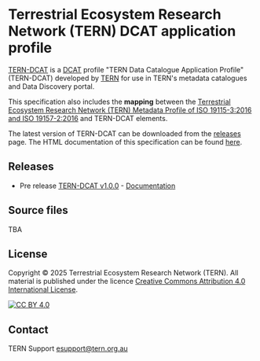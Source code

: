 # Terrestrial Ecosystem Research Network (TERN) DCAT application profile

[TERN-DCAT](https://ternaustralia.github.io/TERN-DCAT/) is a [DCAT](https://www.w3.org/TR/vocab-dcat-3/) profile "TERN Data Catalogue Application Profile" (TERN-DCAT) developed by [TERN](https://www.tern.org.au/) 
for use in TERN's metadata catalogues and Data Discovery portal.

This specification also includes the **mapping** between the [Terrestrial Ecosystem Research Network (TERN) Metadata Profile of ISO 19115-3:2016 and ISO 19157-2:2016](https://github.com/ternaustralia/TERN-ISO19115/releases/tag/v1.0) and TERN-DCAT elements.

The latest version of TERN-DCAT can be downloaded from the [releases](https://github.com/ternaustralia/TERN-DCAT/releases) page. The HTML documentation of this specification can be found [here](https://ternaustralia.github.io/TERN-DCAT/).


## Releases

- Pre release [TERN-DCAT v1.0.0](https://github.com/ternaustralia/TERN-DCAT/releases/tag/v1.0.0) - [Documentation](https://ternaustralia.github.io/TERN-DCAT/)

## Source files

TBA

<!-- - [docs/tern.profile.ttl](docs/tern.profile.ttl) TERN Ontology Profiles declaration
- [docs/tern.ttl](docs/tern.ttl) TERN Ontology in OWL
- [docs/tern.shacl.ttl](docs/tern.shapes.ttl) TERN Ontology's SHACL shapes
- [docs/tern.ecoplots.shacl.ttl](docs/tern.ecoplots.shapes.ttl) TERN Ontology's EcoPlots' SHACL shapes
- [docs/meta.shapes.ttl](docs/meta.shapes.ttl) TERN Ontology's meta SHACL shapes -->

## License

Copyright © 2025 Terrestrial Ecosystem Research Network (TERN). All material is published under the licence
[Creative Commons Attribution 4.0 International License][cc-by].

[![CC BY 4.0][cc-by-image]][cc-by]

[cc-by]: http://creativecommons.org/licenses/by/4.0/
[cc-by-image]: https://i.creativecommons.org/l/by/4.0/88x31.png
[cc-by-shield]: https://img.shields.io/badge/License-CC%20BY%204.0-lightgrey.svg


## Contact

TERN Support
esupport@tern.org.au